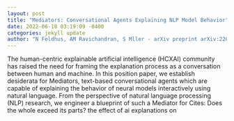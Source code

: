 ```yaml
--- 
layout: post 
title: "Mediators: Conversational Agents Explaining NLP Model Behavior" 
date: 2022-06-18 03:19:09 -0400 
categories: jekyll update 
author: "N Feldhus, AM Ravichandran, S Mller - arXiv preprint arXiv:2206.06029, 2022" 
--- 
```

The human-centric explainable artificial intelligence (HCXAI) community has raised the need for framing the explanation process as a conversation between human and machine. In this position paper, we establish desiderata for Mediators, text-based conversational agents which are capable of explaining the behavior of neural models interactively using natural language. From the perspective of natural language processing (NLP) research, we engineer a blueprint of such a Mediator for Cites: Does the whole exceed its parts? the effect of ai explanations on